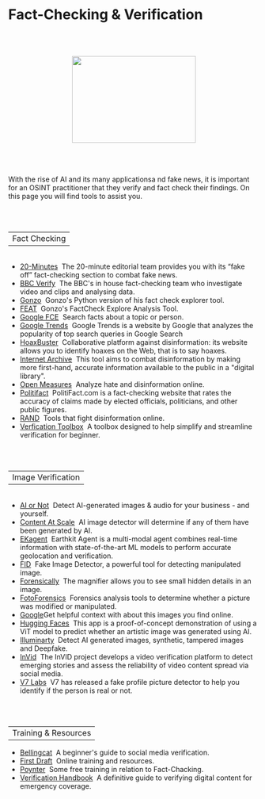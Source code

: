 # Fact-Checking & Verification
<br></br>
<p align="center">
 <img width="250" height="175" src="https://www.cqcore.uk/wp-content/uploads/2024/06/Screenshot-2024-06-13-122030.png">
</p>
<br></br>
<p>With the rise of AI and its many applicationsa nd fake news, it is important for an OSINT practitioner that they verify and fact check their findings. On this page you will find tools to assist you.</p>
<br/>
<table>
   <tr>
       <td>Fact Checking</td>
   </tr>
</table>
<ul>
  <li><a href="https://www.20minutes.fr/societe/desintox/">20-Minutes</a>&nbsp;&nbsp;The 20-minute editorial team provides you with its “fake off” fact-checking section to combat fake news.</li>
  <li><a href="https://www.bbc.co.uk/news/reality_check">BBC Verify</a>&nbsp;&nbsp;The BBC's in house fact-checking team who investigate video and clips and analysing data.</li>
  <li><a href="https://github.com/GONZOsint/factcheckexplorer">Gonzo</a>&nbsp;&nbspGonzo's Python version of his fact check explorer tool.</li>
  <li><a href="https://feat.onrender.com/">FEAT</a>&nbsp;&nbsp;Gonzo's FactCheck Explore Analysis Tool.</li>
  <li><a href="https://toolbox.google.com/factcheck/explorer/search/list:recent;hl=en">Google FCE</a>&nbsp;&nbsp;Search facts about a topic or person.</li>
  <li><a href="https://trends.google.com/trends/">Google Trends</a>&nbsp;&nbsp;Google Trends is a website by Google that analyzes the popularity of top search queries in Google Search</li>
  <li><a href="https://www.hoaxbuster.com/">HoaxBuster</a>&nbsp;&nbsp;Collaborative platform against disinformation: its website allows you to identify hoaxes on the Web, that is to say hoaxes.</li>
  <li><a href="https://archive.org/details/tv">Internet Archive</a>&nbsp;&nbsp;This tool aims to combat disinformation by making more first-hand, accurate information available to the public in a "digital library".</li>
  <li><a href="https://openmeasures.io/">Open Measures</a>&nbsp;&nbsp;Analyze hate and disinformation online.</li>
  <li><a href="https://www.politifact.com/">Politifact</a>&nbsp;&nbsp;PolitiFact.com is a fact-checking website that rates the accuracy of claims made by elected officials, politicians, and other public figures.</li>
  <li><a href="https://www.rand.org/research/projects/truth-decay/fighting-disinformation/search.html">RAND</a>&nbsp;&nbsp;Tools that fight disinformation online.</li>
  <li><a href="https://firstdraftnews.org/verification-toolbox/">Verfication Toolbox</a>&nbsp;&nbsp;A toolbox designed to help simplify and streamline verification for beginner.</li>
</ul>
<br/>
<table>
   <tr>
       <td>Image Verification</td>
   </tr>
</table>
<ul>
  <li><a href="https://www.aiornot.com/">AI or Not</a>&nbsp;&nbsp;Detect AI-generated images & audio for your business - and yourself.</li>
  <lI><a href="https://contentatscale.ai/ai-image-detector/?fpr=ddiy&fp_sid=aiiamgedetect">Content At Scale</a>&nbsp;&nbsp;AI image detector will determine if any of them have been generated by AI.</lI>
  <li><a href="https://agent.earthkit.app/">EKagent</a>&nbsp;&nbsp;Earthkit Agent is a multi-modal agent combines real-time information with state-of-the-art ML models to perform accurate geolocation and verification.</li>
  <li><a href="https://www.fakeimagedetector.com/">FID</a>&nbsp;&nbsp;Fake Image Detector, a powerful tool for detecting manipulated image.</li>
  <li><a href="https://29a.ch/photo-forensics/#forensic-magnifier">Forensically</a>&nbsp;&nbsp;The magnifier allows you to see small hidden details in an image.</li>
  <li><a href="https://fotoforensics.com/">FotoForensics</a>&nbsp;&nbsp;Forensics analysis tools to determine whether a picture was modified or manipulated.</li>
  <li><a href="https://blog.google/products/search/about-this-image-google-search/">Google</a>Get helpful context with about this images you find online.</li>
  <li><a href="https://huggingface.co/spaces/umm-maybe/AI-image-detector">Hugging Faces</a>&nbsp;&nbsp;This app is a proof-of-concept demonstration of using a ViT model to predict whether an artistic image was generated using AI.</li>
  <li><a href="https://illuminarty.ai/en/">Illuminarty</a>&nbsp;&nbsp;Detect AI generated images, synthetic, tampered images and Deepfake.</li>
  <li><a href="https://www.invid-project.eu/">InVid</a>&nbsp;&nbsp;The InVID project develops a video verification platform to detect emerging stories and assess the reliability of video content spread via social media.</li>
  <li><a href="https://www.v7labs.com/news/v7-releases-deep-fake-detector-for-chrome">V7 Labs</a>&nbsp;&nbsp;V7 has released a fake profile picture detector to help you identify if the person is real or not.</li>
</ul>
<br/>
<table>
   <tr>
       <td>Training & Resources</td>
   </tr>
</table>
<uL>
    <li><a href="https://www.bellingcat.com/resources/2021/11/01/a-beginners-guide-to-social-media-verification/">Bellingcat</a>&nbsp;&nbsp;A beginner's guide to social media verification.</li>
    <li><a href="https://firstdraftnews.org/training/verification/">First Draft</a>&nbsp;&nbsp;Online training and resources.</li>
    <li><a href="https://www.poynter.org/ifcn/training-ifcn/">Poynter</a>&nbsp;&nbsp;Some free training in relation to Fact-Chacking.</li>
    <li><a href="https://verificationhandbook.com/">Verification Handbook</a>&nbsp;&nbsp;A definitive guide to verifying digital content for emergency coverage.</li>
</uL>
